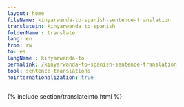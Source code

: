 ```yaml
---
layout: home
fileName: kinyarwanda-to-spanish-sentence-translation
translatein: kinyarwanda_to_spanish
folderName : translate
lang: en
from: rw
to: es
langName : kinyarwanda-to
permalink: /kinyarwanda-to-spanish-sentence-translation
tool: sentence-translations
nointernationalization: true
---
```

{% include section/translateinto.html %}
